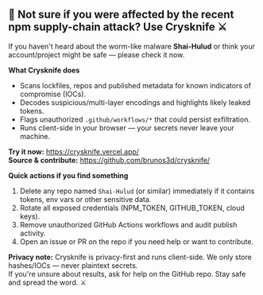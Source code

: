 ## 🚨 Not sure if you were affected by the recent npm supply-chain attack? Use Crysknife ⚔️

If you haven't heard about the worm-like malware **Shai-Hulud** or think your account/project might be safe — please check it now.

**What Crysknife does**
- Scans lockfiles, repos and published metadata for known indicators of compromise (IOCs).  
- Decodes suspicious/multi-layer encodings and highlights likely leaked tokens.  
- Flags unauthorized `.github/workflows/*` that could persist exfiltration.  
- Runs client-side in your browser — your secrets never leave your machine.

**Try it now:** https://crysknife.vercel.app/  
**Source & contribute:** https://github.com/brunos3d/crysknife/

**Quick actions if you find something**
1. Delete any repo named `Shai-Hulud` (or similar) immediately if it contains tokens, env vars or other sensitive data.  
2. Rotate all exposed credentials (NPM_TOKEN, GITHUB_TOKEN, cloud keys).  
3. Remove unauthorized GitHub Actions workflows and audit publish activity.  
4. Open an issue or PR on the repo if you need help or want to contribute.

**Privacy note:** Crysknife is privacy-first and runs client-side. We only store hashes/IOCs — never plaintext secrets.  
If you're unsure about results, ask for help on the GitHub repo. Stay safe and spread the word. ⚔️
